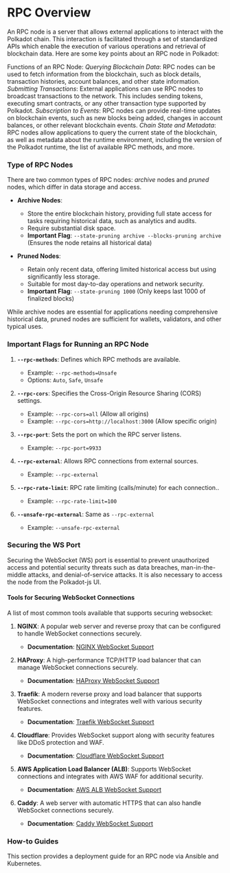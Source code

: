 # RPC Overview

An RPC node is a server that allows external applications to interact with the Polkadot chain. This interaction is facilitated through a set of standardized APIs which enable the execution of various operations and retrieval of blockchain data. Here are some key points about an RPC node in Polkadot:

Functions of an RPC Node:
*Querying Blockchain Data*: RPC nodes can be used to fetch information from the blockchain, such as block details, transaction histories, account balances, and other state information.
*Submitting Transactions*: External applications can use RPC nodes to broadcast transactions to the network. This includes sending tokens, executing smart contracts, or any other transaction type supported by Polkadot.
*Subscription to Events*: RPC nodes can provide real-time updates on blockchain events, such as new blocks being added, changes in account balances, or other relevant blockchain events.
*Chain State and Metadata*: RPC nodes allow applications to query the current state of the blockchain, as well as metadata about the runtime environment, including the version of the Polkadot runtime, the list of available RPC methods, and more.

### Type of RPC Nodes

There are two common types of RPC nodes: *archive* nodes and *pruned* nodes, which differ in data storage and access.

- **Archive Nodes**:
  - Store the entire blockchain history, providing full state access for tasks requiring historical data, such as analytics and audits.
  - Require substantial disk space.
  - **Important Flag**: `--state-pruning archive --blocks-pruning archive` (Ensures the node retains all historical data)

- **Pruned Nodes**:
  - Retain only recent data, offering limited historical access but using significantly less storage.
  - Suitable for most day-to-day operations and network security.
  - **Important Flag**: `--state-pruning 1000` (Only keeps last 1000 of finalized blocks)


While archive nodes are essential for applications needing comprehensive historical data, pruned nodes are sufficient for wallets, validators, and other typical uses.


### Important Flags for Running an RPC Node

1. **`--rpc-methods`**: Defines which RPC methods are available.
   - Example: `--rpc-methods=Unsafe`
   - Options: `Auto`, `Safe`, `Unsafe`

2. **`--rpc-cors`**: Specifies the Cross-Origin Resource Sharing (CORS) settings.
   - Example: `--rpc-cors=all` (Allow all origins)
   - Example: `--rpc-cors=http://localhost:3000` (Allow specific origin)

3. **`--rpc-port`**: Sets the port on which the RPC server listens.
   - Example: `--rpc-port=9933`

4. **`--rpc-external`**: Allows RPC connections from external sources.
   - Example: `--rpc-external`

5. **`--rpc-rate-limit`**: RPC rate limiting (calls/minute) for each connection..
   - Example: `--rpc-rate-limit=100`

6. **`--unsafe-rpc-external`**: Same as `--rpc-external`
   - Example: `--unsafe-rpc-external`


### Securing the WS Port

Securing the WebSocket (WS) port is essential to prevent unauthorized access and potential security threats such as data breaches, man-in-the-middle attacks, and denial-of-service attacks. It is also necessary to access the node from the Polkadot-js UI.

#### Tools for Securing WebSocket Connections

A list of most common tools available that supports securing websocket:

1. **NGINX**: A popular web server and reverse proxy that can be configured to handle WebSocket connections securely.
   - **Documentation**: [NGINX WebSocket Support](https://docs.nginx.com/nginx/admin-guide/web-server/reverse-proxy/)

2. **HAProxy**: A high-performance TCP/HTTP load balancer that can manage WebSocket connections securely.
   - **Documentation**: [HAProxy WebSocket Support](http://www.haproxy.org/#docs)

3. **Traefik**: A modern reverse proxy and load balancer that supports WebSocket connections and integrates well with various security features.
   - **Documentation**: [Traefik WebSocket Support](https://doc.traefik.io/traefik/providers/websocket/)

4. **Cloudflare**: Provides WebSocket support along with security features like DDoS protection and WAF.
   - **Documentation**: [Cloudflare WebSocket Support](https://developers.cloudflare.com/using-cloudflare/website-performance/websockets/)

5. **AWS Application Load Balancer (ALB)**: Supports WebSocket connections and integrates with AWS WAF for additional security.
   - **Documentation**: [AWS ALB WebSocket Support](https://docs.aws.amazon.com/elasticloadbalancing/latest/application/introduction.html)

6. **Caddy**: A web server with automatic HTTPS that can also handle WebSocket connections securely.
   - **Documentation**: [Caddy WebSocket Support](https://caddyserver.com/docs/reverse-proxy#websocket)

### How-to Guides

This section provides a deployment guide for an RPC node via Ansible and Kubernetes.
